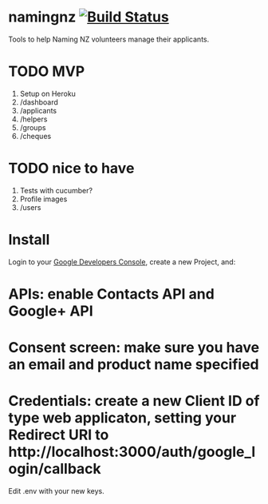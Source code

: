 namingnz [![Build Status](https://travis-ci.org/soundasleep/namingnz.svg?branch=master)](https://travis-ci.org/soundasleep/namingnz)
========

Tools to help Naming NZ volunteers manage their applicants.

# TODO MVP

1. Setup on Heroku
1. /dashboard
1. /applicants
1. /helpers
1. /groups
1. /cheques

# TODO nice to have

1. Tests with cucumber?
1. Profile images
1. /users

# Install

Login to your [Google Developers Console](https://console.developers.google.com/project), create a new Project, and:

# APIs: enable Contacts API and Google+ API
# Consent screen: make sure you have an email and product name specified
# Credentials: create a new Client ID of type web applicaton, setting your Redirect URI to http://localhost:3000/auth/google_login/callback

Edit .env with your new keys.
